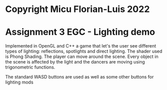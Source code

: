# Copyright Micu Florian-Luis 2022

# Assignment 3 EGC - Lighting demo

Implemented in OpenGL and C++ a game that let's the user see different types of lighting: reflections, spotlights and direct lighting. The shader used is Phong Shading. The player can move around the scene. Every object in the scene is affected by the light and the dancers are moving using trigonometric functions. 

The standard WASD buttons are used as well as some other buttons for lighting mods

